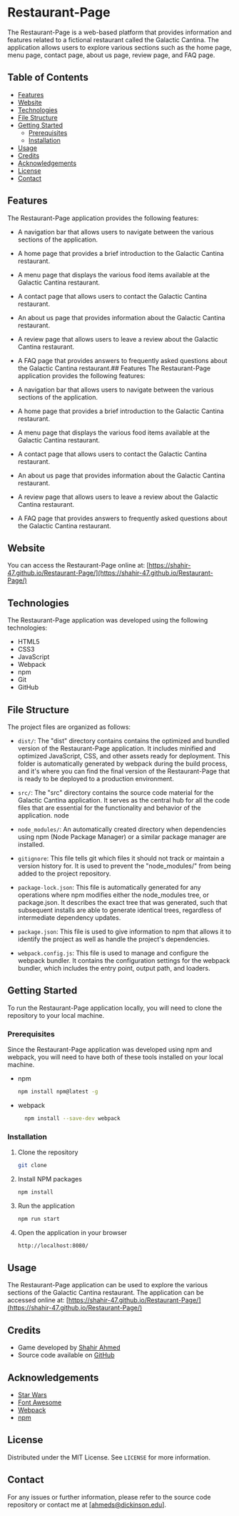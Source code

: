# Restaurant-Page

The Restaurant-Page is a web-based platform that provides information and features related to a fictional restaurant called the Galactic Cantina. The application allows users to explore various sections such as the home page, menu page, contact page, about us page, review page, and FAQ page.

## Table of Contents
- [Features](#features)
- [Website](#website)
- [Technologies](#technologies)
- [File Structure](#file-structure)
- [Getting Started](#getting-started)
    - [Prerequisites](#prerequisites)
    - [Installation](#installation)
- [Usage](#usage)
- [Credits](#credits)
- [Acknowledgements](#acknowledgements)
- [License](#license)
- [Contact](#contact)


## Features
The Restaurant-Page application provides the following features:

- A navigation bar that allows users to navigate between the various sections of the application.
- A home page that provides a brief introduction to the Galactic Cantina restaurant.
- A menu page that displays the various food items available at the Galactic Cantina restaurant.
- A contact page that allows users to contact the Galactic Cantina restaurant.
- An about us page that provides information about the Galactic Cantina restaurant.
- A review page that allows users to leave a review about the Galactic Cantina restaurant.
- A FAQ page that provides answers to frequently asked questions about the Galactic Cantina restaurant.## Features
The Restaurant-Page application provides the following features:

- A navigation bar that allows users to navigate between the various sections of the application.
- A home page that provides a brief introduction to the Galactic Cantina restaurant.
- A menu page that displays the various food items available at the Galactic Cantina restaurant.
- A contact page that allows users to contact the Galactic Cantina restaurant.
- An about us page that provides information about the Galactic Cantina restaurant.
- A review page that allows users to leave a review about the Galactic Cantina restaurant.
- A FAQ page that provides answers to frequently asked questions about the Galactic Cantina restaurant.

## Website
You can access the Restaurant-Page online at: [https://shahir-47.github.io/Restaurant-Page/](https://shahir-47.github.io/Restaurant-Page/)


## Technologies
The Restaurant-Page application was developed using the following technologies:

- HTML5
- CSS3
- JavaScript
- Webpack
- npm
- Git
- GitHub


## File Structure
The project files are organized as follows:

- `dist/`: The "dist" directory contains contains the optimized and bundled version of the Restaurant-Page application. It includes minified and optimized JavaScript, CSS, and other assets ready for deployment. This folder is automatically generated by webpack during the build process, and it's where you can find the final version of the Restaurant-Page that is ready to be deployed to a production environment.

- `src/`: The "src" directory contains the source code material for the Galactic Cantina application. It serves as the central hub for all the code files that are essential for the functionality and behavior of the application.
node
- `node_modules/`: An automatically created directory when dependencies using npm (Node Package Manager) or a similar package manager are installed.

- `gitignore`: This file tells git which files it should not track or maintain a version history for. It is used to prevent the "node_modules/" from being added to the project repository.

- `package-lock.json`: This file is automatically generated for any operations where npm modifies either the node_modules tree, or package.json. It describes the exact tree that was generated, such that subsequent installs are able to generate identical trees, regardless of intermediate dependency updates.

- `package.json`: This file is used to give information to npm that allows it to identify the project as well as handle the project's dependencies.

- `webpack.config.js`: This file is used to manage and configure the webpack bundler. It contains the configuration settings for the webpack bundler, which includes the entry point, output path, and loaders.

## Getting Started
To run the Restaurant-Page application locally, you will need to clone the repository to your local machine.

### Prerequisites
Since the Restaurant-Page application was developed using npm and webpack, you will need to have both of these tools installed on your local machine.

- npm
  ```sh
  npm install npm@latest -g
  ```
- webpack
  ```sh
    npm install --save-dev webpack
    ```
### Installation
1. Clone the repository
   ```sh
   git clone
    ```
2. Install NPM packages
    ```sh
    npm install
    ```
3. Run the application
    ```sh
    npm run start
    ```
4. Open the application in your browser
    ```sh
    http://localhost:8080/
    ```
## Usage
The Restaurant-Page application can be used to explore the various sections of the Galactic Cantina restaurant. The application can be accessed online at: [https://shahir-47.github.io/Restaurant-Page/](https://shahir-47.github.io/Restaurant-Page/)

## Credits
- Game developed by [Shahir Ahmed](https://github.com/shahir-47)
- Source code available on [GitHub](https://github.com/shahir-47/Restaurant-Page)

## Acknowledgements
- [Star Wars](https://www.starwars.com/)
- [Font Awesome](https://fontawesome.com/)
- [Webpack](https://webpack.js.org/)
- [npm](https://www.npmjs.com/)

## License
Distributed under the MIT License. See `LICENSE` for more information.

## Contact
For any issues or further information, please refer to the source code repository or contact me at [ahmeds@dickinson.edu].

